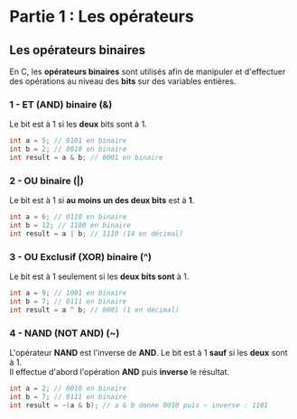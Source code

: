 # Partie 1 : Les opérateurs

## Les opérateurs binaires

En C, les **opérateurs binaires** sont utilisés afin de manipuler et d'effectuer des opérations au niveau des **bits** sur des variables entières.

### 1 - **ET** (AND) binaire (&)

Le bit est à 1 si les **deux** bits sont à 1.

```c
int a = 5; // 0101 en binaire
int b = 2; // 0010 en binaire
int result = a & b; // 0001 en binaire
```

### 2 - **OU** binaire (|)

Le bit est à 1 si **au moins un des deux bits** est à **1**.

```c
int a = 6; // 0110 en binaire
int b = 12; // 1100 en binaire
int result = a | b; // 1110 (14 en décimal)
```

### 3 - **OU** Exclusif (**XOR**) binaire (^)

Le bit est à 1 seulement si les **deux bits sont** à 1.

```c
int a = 9; // 1001 en binaire
int b = 7; // 0111 en binaire
int result = a ^ b; // 0001 (1 en décimal)
```

### 4 - **NAND** (NOT AND) (~)

L'opérateur **NAND** est l'inverse de **AND**. Le bit est à 1 **sauf** si les **deux** sont à 1.  
Il effectue d'abord l'opération **AND** puis **inverse** le résultat.

```c
int a = 2; // 0010 en binaire
int b = 7; // 0111 en binaire
int result = ~(a & b); // a & b donne 0010 puis ~ inverse : 1101

